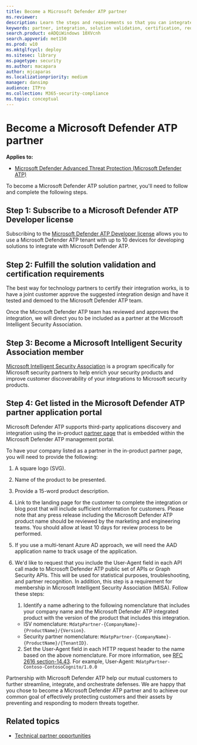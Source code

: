 ```yaml
---
title: Become a Microsoft Defender ATP partner
ms.reviewer: 
description: Learn the steps and requirements so that you can integrate your solution with Microsoft Defender ATP and be a partner
keywords: partner, integration, solution validation, certification, requirements, member, misa, application portal
search.product: eADQiWindows 10XVcnh
search.appverid: met150
ms.prod: w10
ms.mktglfcycl: deploy
ms.sitesec: library
ms.pagetype: security
ms.author: macapara
author: mjcaparas
ms.localizationpriority: medium
manager: dansimp
audience: ITPro
ms.collection: M365-security-compliance 
ms.topic: conceptual 
---
```


# Become a Microsoft Defender ATP partner

**Applies to:** 
- [Microsoft Defender Advanced Threat Protection (Microsoft Defender ATP)](https://go.microsoft.com/fwlink/p/?linkid=2069559)

To become a Microsoft Defender ATP solution partner, you'll need to follow and complete the following steps.

## Step 1: Subscribe to a Microsoft Defender ATP Developer license
Subscribing to the [Microsoft Defender ATP Developer license](https://winatpregistration-prd.trafficmanager.net/Developer/UserAgreement?Length=9) allows you to use a Microsoft Defender ATP tenant with up to 10 devices for developing solutions to integrate with Microsoft Defender ATP. 

## Step 2: Fulfill the solution validation and certification requirements
The best way for technology partners to certify their integration works, is to have a joint customer approve the suggested integration design and have it tested and demoed to the Microsoft Defender ATP team.

Once the Microsoft Defender ATP team has reviewed and approves the integration, we will direct you to be included as a partner at the Microsoft Intelligent Security Association.

## Step 3: Become a  Microsoft Intelligent Security Association member
[Microsoft Intelligent Security Association](https://www.microsoft.com/security/partnerships/intelligent-security-association) is a program specifically for Microsoft security partners to help enrich your security products and improve customer discoverability of your integrations to Microsoft security products.

## Step 4: Get listed in the Microsoft Defender ATP partner application portal
Microsoft Defender ATP supports third-party applications discovery and integration using the in-product [partner page](partner-applications.md) that is embedded within the Microsoft Defender ATP management portal. 

To have your company listed as a partner in the in-product partner page, you will need to provide the following:

1. A square logo (SVG).
2. Name of the product to be presented.
3. Provide a 15-word product description.
4. Link to the landing page for the customer to complete the integration or blog post that will include sufficient information for customers. Please note that any press release including the Microsoft Defender ATP product name should be reviewed by the marketing and engineering teams. You should allow at least 10 days for review process to be performed.
5.	If you use a multi-tenant Azure AD approach, we will need the AAD application name to track usage of the application.
6. We'd like to request that you include the User-Agent field in each API call made to Microsoft Defender ATP public set of APIs or Graph Security APIs. This will be used for statistical purposes, troubleshooting, and partner recognition. In addition, this step is a requirement for membership in Microsoft Intelligent Security Association (MISA).
    Follow these steps:
    1.	Identify a name adhering to the following nomenclature that includes your company name and the Microsoft Defender ATP integrated product with the version of the product that includes this integration. 

      - ISV nomenclature: `MdatpPartner-{CompanyName}-{ProductName}/{Version}`.
      - Security partner nomenclature: `MdatpPartner-{CompanyName}-{ProductName}/{TenantID}`. 

    2.	Set the User-Agent field in each HTTP request header to the name based on the above nomenclature. 
    For more information, see [RFC 2616 section-14.43](https://tools.ietf.org/html/rfc2616#section-14.43). For example, User-Agent: `MdatpPartner-Contoso-ContosoCognito/1.0.0`


Partnership with Microsoft Defender ATP help our mutual customers to further streamline, integrate, and orchestrate defenses. We are happy that you chose to become a Microsoft Defender ATP partner and to achieve our common goal of effectively protecting customers and their assets by preventing and responding to modern threats together.

## Related topics
- [Technical partner opportunities](partner-integration.md)

